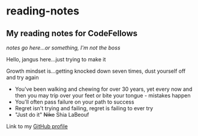 # reading-notes
## My reading notes for CodeFellows

*notes go here...or something, I'm not the boss*

Hello, jangus here...just trying to make it

Growth mindset is...getting knocked down seven times, dust yourself off and try again

- You've been walking and chewing for over 30 years, yet every now and then you may trip over your feet or bite your tongue - mistakes happen
- You'll often pass failure on your path to success
- Regret isn't trying and failing, regret is failing to ever try
- "Just do it" ~~Nike~~ Shia LaBeouf

Link to my [GitHub profile](https://gethub.com/TheJangus/)
